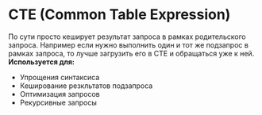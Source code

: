# CTE (Common Table Expression)
По сути просто кеширует результат запроса в рамках родительского запроса. Например если нужно выполнить один и тот же подзапрос в рамках запроса, то лучше загрузить его в CTE и обращаться уже к ней.
**Используется для:**
- Упрощения синтаксиса
- Кеширование резкльтатов подзапроса
- Оптимизация запросов
- Рекурсивные запросы 